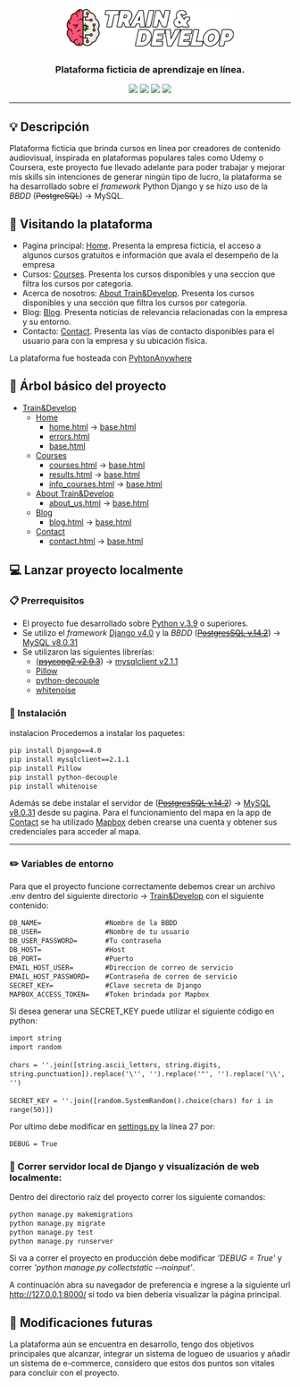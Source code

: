 <div align="center"><img src="static/static/logo.png" width="300" /></div>

<h3 align="center">Plataforma ficticia de aprendizaje en línea.</h3>

<div align="center">
    <img src="https://img.shields.io/badge/Python-%E2%89%A53.9-blue?logo=python&logoColor=white"/>
    <img src="https://img.shields.io/badge/Django-v4.0-0c4b33?logo=django" />
    <img src="https://img.shields.io/badge/MySQL-v14.2-2F5E8D?logo=mysql&logoColor=white" />
    <img src="https://img.shields.io/badge/JQuery-v3.6.0-78CFF5?logo=jquery&logoColor=white" />
</div>

------

## 💡 Descripción

Plataforma ficticia que brinda cursos en línea por creadores de contenido audiovisual, inspirada en plataformas populares tales como Udemy o Coursera, este proyecto fue llevado adelante para poder trabajar y mejorar mis skills sin intenciones de generar ningún tipo de lucro, la plataforma se ha desarrollado sobre el *framework* Python Django y se hizo uso de la *BBDD* (~~PostgreSQL~~) -> MySQL.

## 👀 Visitando la plataforma

- Pagina principal: [Home](https://trainanddevelop.herokuapp.com/). Presenta la empresa ficticia, el acceso a algunos cursos gratuitos e información que avala el desempeño de la empresa
- Cursos: [Courses](https://trainanddevelop.herokuapp.com/courses/). Presenta los cursos disponibles y una seccion que filtra los cursos por categoria.
- Acerca de nosotros: [About Train&Develop](https://trainanddevelop.herokuapp.com/about_us/). Presenta los cursos disponibles y una sección que filtra los cursos por categoría.
- Blog: [Blog](https://trainanddevelop.herokuapp.com/blog/). Presenta noticias de relevancia relacionadas con la empresa y su entorno.
- Contacto: [Contact](https://trainanddevelop.herokuapp.com/contact/). Presenta las vías de contacto disponibles para el usuario para con la empresa y su ubicación física.

La plataforma fue hosteada con [PyhtonAnywhere](https://www.pythonanywhere.com)

## 📂 Árbol básico del proyecto

+ [Train&Develop](https://github.com/aletbm/train_and_develop/tree/master/traindevelop)
    * [Home](https://github.com/aletbm/train_and_develop/tree/master/home)
        * [home.html](https://github.com/aletbm/train_and_develop/blob/master/home/templates/home/home.html) &#8594; [base.html](https://github.com/aletbm/train_and_develop/blob/master/home/templates/home/base.html)
        * [errors.html](https://github.com/aletbm/train_and_develop/blob/master/home/templates/home/errors.html)
        * [base.html](https://github.com/aletbm/train_and_develop/blob/master/home/templates/home/base.html)
    * [Courses](https://github.com/aletbm/train_and_develop/tree/master/courses)
        * [courses.html](https://github.com/aletbm/train_and_develop/blob/master/courses/templates/courses/courses.html) &#8594; [base.html](https://github.com/aletbm/train_and_develop/blob/master/home/templates/home/base.html)
        * [results.html](https://github.com/aletbm/train_and_develop/blob/master/courses/templates/courses/results.html) &#8594; [base.html](https://github.com/aletbm/train_and_develop/blob/master/home/templates/home/base.html)
        * [info_courses.html](https://github.com/aletbm/train_and_develop/blob/master/courses/templates/courses/info_course.html) &#8594; [base.html](https://github.com/aletbm/train_and_develop/blob/master/home/templates/home/base.html)
    * [About Train&Develop](https://github.com/aletbm/train_and_develop/tree/master/aboutus)
        * [about_us.html](https://github.com/aletbm/train_and_develop/blob/master/aboutus/templates/aboutus/about_us.html) &#8594; [base.html](https://github.com/aletbm/train_and_develop/blob/master/home/templates/home/base.html)
    * [Blog](https://github.com/aletbm/train_and_develop/tree/master/blog)
        * [blog.html](https://github.com/aletbm/train_and_develop/blob/master/blog/templates/blog/blog.html) &#8594; [base.html](https://github.com/aletbm/train_and_develop/blob/master/home/templates/home/base.html)
    * [Contact](https://github.com/aletbm/train_and_develop/tree/master/contact)
        * [contact.html](https://github.com/aletbm/train_and_develop/blob/master/contact/templates/contact/contact.html) &#8594; [base.html](https://github.com/aletbm/train_and_develop/blob/master/home/templates/home/base.html)

## 💻 Lanzar proyecto localmente

### 📋 Prerrequisitos

* El proyecto fue desarrollado sobre [Python v.3.9](https://www.python.org/downloads/release/python-390/) o superiores.
* Se utilizo el *framework* [Django v4.0](https://www.djangoproject.com/download/) y la *BBDD* (~~[PostgresSQL v.14.2](https://www.postgresql.org/download/)~~) -> [MySQL v8.0.31](https://dev.mysql.com/downloads/workbench/)
* Se utilizaron las siguientes librerías:
    - (~~[psycopg2 v2.9.3](https://pypi.org/project/psycopg2/)~~) -> [mysqlclient v2.1.1](https://pypi.org/project/mysqlclient/)
    - [Pillow](https://pypi.org/project/Pillow/)
    - [python-decouple](https://pypi.org/project/python-decouple/)
    - [whitenoise](https://whitenoise.evans.io/en/stable/index.html)
    
    
### 🔧 Instalación
instalacion
Procedemos a instalar los paquetes:

```
pip install Django==4.0
pip install mysqlclient==2.1.1
pip install Pillow
pip install python-decouple
pip install whitenoise
```

Además se debe instalar el servidor de (~~[PostgresSQL v.14.2](https://www.postgresql.org/download/)~~) -> [MySQL v8.0.31](https://dev.mysql.com/downloads/workbench/) desde su pagina.
Para el funcionamiento del mapa en la app de [Contact](https://github.com/aletbm/train_and_develop/tree/master/contact) se ha utilizado [Mapbox](https://www.mapbox.com) deben crearse una cuenta y obtener sus credenciales para acceder al mapa.

---

### ✏️ Variables de entorno

Para que el proyecto funcione correctamente debemos crear un archivo .env dentro del siguiente directorio  &#8594; [Train&Develop](https://github.com/aletbm/train_and_develop/tree/master/traindevelop) con el siguiente contenido:

```
DB_NAME=                #Nombre de la BBDD
DB_USER=                #Nombre de tu usuario
DB_USER_PASSWORD=       #Tu contraseña
DB_HOST=                #Host
DB_PORT=                #Puerto
EMAIL_HOST_USER=        #Direccion de correo de servicio
EMAIL_HOST_PASSWORD=    #Contraseña de correo de servicio
SECRET_KEY=             #Clave secreta de Django
MAPBOX_ACCESS_TOKEN=    #Token brindada por Mapbox
```

Si desea generar una SECRET_KEY puede utilizar el siguiente código en python:

```
import string
import random

chars = ''.join([string.ascii_letters, string.digits, string.punctuation]).replace('\'', '').replace('"', '').replace('\\', '')

SECRET_KEY = ''.join([random.SystemRandom().choice(chars) for i in range(50)])
```

Por ultimo debe modificar en [settings.py](https://github.com/aletbm/train_and_develop/blob/master/traindevelop/settings.py) la línea 27 por:

```
DEBUG = True
```

### 🔧 Correr servidor local de Django y visualización de web localmente:

Dentro del directorio raíz del proyecto correr los siguiente comandos:

```
python manage.py makemigrations
python manage.py migrate
python manage.py test
python manage.py runserver
```

Si va a correr el proyecto en producción debe modificar *'DEBUG = True'* y correr *'python manage.py collectstatic --noinput'*.

A continuación abra su navegador de preferencia e ingrese a la siguiente url http://127.0.0.1:8000/ si todo va bien debería visualizar la página principal.

## 📣 Modificaciones futuras

La plataforma aún se encuentra en desarrollo, tengo dos objetivos principales que alcanzar, integrar un sistema de logueo de usuarios y añadir un sistema de e-commerce, considero que estos dos puntos son vitales para concluir con el proyecto.
